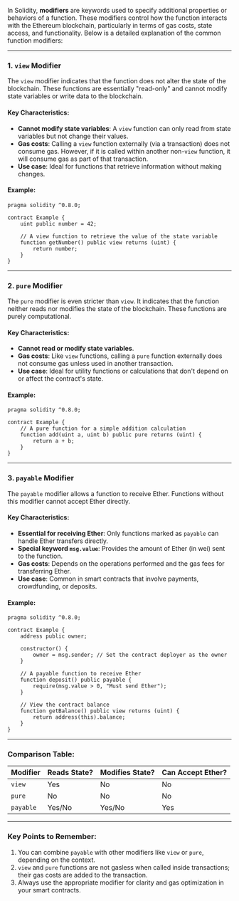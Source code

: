 In Solidity, **modifiers** are keywords used to specify additional properties or behaviors of a function. These modifiers control how the function interacts with the Ethereum blockchain, particularly in terms of gas costs, state access, and functionality. Below is a detailed explanation of the common function modifiers:

---

### **1. `view` Modifier**

The `view` modifier indicates that the function does not alter the state of the blockchain. These functions are essentially "read-only" and cannot modify state variables or write data to the blockchain.

#### **Key Characteristics**:

- **Cannot modify state variables**: A `view` function can only read from state variables but not change their values.
- **Gas costs**: Calling a `view` function externally (via a transaction) does not consume gas. However, if it is called within another non-`view` function, it will consume gas as part of that transaction.
- **Use case**: Ideal for functions that retrieve information without making changes.

#### **Example**:

```solidity
pragma solidity ^0.8.0;

contract Example {
    uint public number = 42;

    // A view function to retrieve the value of the state variable
    function getNumber() public view returns (uint) {
        return number;
    }
}
```

---

### **2. `pure` Modifier**

The `pure` modifier is even stricter than `view`. It indicates that the function neither reads nor modifies the state of the blockchain. These functions are purely computational.

#### **Key Characteristics**:

- **Cannot read or modify state variables**.
- **Gas costs**: Like `view` functions, calling a `pure` function externally does not consume gas unless used in another transaction.
- **Use case**: Ideal for utility functions or calculations that don't depend on or affect the contract's state.

#### **Example**:

```solidity
pragma solidity ^0.8.0;

contract Example {
    // A pure function for a simple addition calculation
    function add(uint a, uint b) public pure returns (uint) {
        return a + b;
    }
}
```

---

### **3. `payable` Modifier**

The `payable` modifier allows a function to receive Ether. Functions without this modifier cannot accept Ether directly.

#### **Key Characteristics**:

- **Essential for receiving Ether**: Only functions marked as `payable` can handle Ether transfers directly.
- **Special keyword `msg.value`**: Provides the amount of Ether (in wei) sent to the function.
- **Gas costs**: Depends on the operations performed and the gas fees for transferring Ether.
- **Use case**: Common in smart contracts that involve payments, crowdfunding, or deposits.

#### **Example**:

```solidity
pragma solidity ^0.8.0;

contract Example {
    address public owner;

    constructor() {
        owner = msg.sender; // Set the contract deployer as the owner
    }

    // A payable function to receive Ether
    function deposit() public payable {
        require(msg.value > 0, "Must send Ether");
    }

    // View the contract balance
    function getBalance() public view returns (uint) {
        return address(this).balance;
    }
}
```

---

### **Comparison Table**:

| Modifier  | Reads State? | Modifies State? | Can Accept Ether? |
| --------- | ------------ | --------------- | ----------------- |
| `view`    | Yes          | No              | No                |
| `pure`    | No           | No              | No                |
| `payable` | Yes/No       | Yes/No          | Yes               |

---

### **Key Points to Remember**:

1. You can combine `payable` with other modifiers like `view` or `pure`, depending on the context.
2. `view` and `pure` functions are not gasless when called inside transactions; their gas costs are added to the transaction.
3. Always use the appropriate modifier for clarity and gas optimization in your smart contracts.
